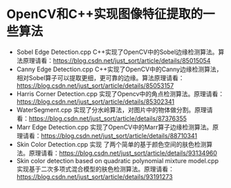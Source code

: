 ﻿# OpenCV和C++实现图像特征提取的一些算法

- Sobel Edge Detection.cpp C++实现了OpenCV中的Sobel边缘检测算法。算法原理请看：https://blog.csdn.net/just_sort/article/details/85015054
- Canny Edge Detection.cpp C++实现了OpenCV中的Canny边缘检测算法，相对Sobel算子可以提取更细，更可靠的边缘。算法原理请看：https://blog.csdn.net/just_sort/article/details/85053157
- Harris Corner Detection.cpp 实现了Opencv中的角点检测算法。原理请看：https://blog.csdn.net/just_sort/article/details/85302341
- WaterSegment.cpp 实现了分水岭算法，对图片中的物体做分割。原理请看：https://blog.csdn.net/just_sort/article/details/87376355
- Marr Edge Detection.cpp 实现了OpenCV中的Marr算子边缘检测算法。原理请看：https://blog.csdn.net/just_sort/article/details/88710341
- Skin Color Detection.cpp 实现 了两个简单的基于颜色空间的肤色检测算法。原理请看：https://blog.csdn.net/just_sort/article/details/93134960
- Skin color detection based on quadratic polynomial mixture model.cpp 实现基于二次多项式混合模型的肤色检测算法。原理请看：https://blog.csdn.net/just_sort/article/details/93191273

